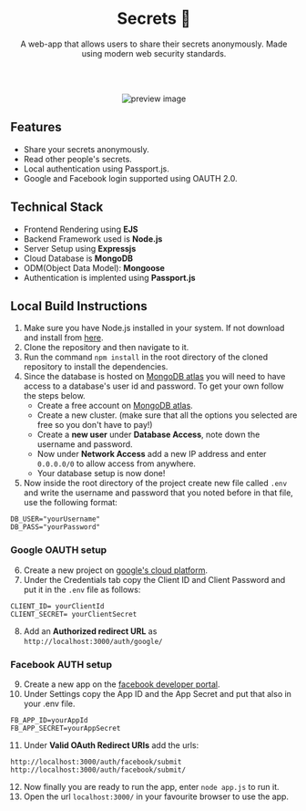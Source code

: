 <h1 align="center">Secrets 🤫</h1>

<p align="center">A web-app that allows users to share their secrets anonymously. Made using modern web security standards.</p>

<br>
<br>

<p align="center">
<img src="/img/preview.png" alt="preview image"/>
</p>


<h2>Features</h2>

* Share your secrets anonymously.
* Read other people's secrets. 
* Local authentication using Passport.js.
* Google and Facebook login supported using OAUTH 2.0.

<h2>Technical Stack</h2>

* Frontend Rendering using **EJS**
* Backend Framework used is **Node.js**
* Server Setup using **Expressjs**
* Cloud Database is **MongoDB**
* ODM(Object Data Model): **Mongoose**
* Authentication is implented using **Passport.js**

<h2>Local Build Instructions</h2>


1. Make sure you have Node.js installed in your system. If not download and install from [here](https://nodejs.org/en/download/).
2. Clone the repository and then navigate to it.
3. Run the command ```npm install``` in the root directory of the cloned repository to install the dependencies.
4. Since the database is hosted on [MongoDB atlas](https://www.mongodb.com/cloud/atlas/lp/try2-in?utm_source=google&utm_campaign=gs_apac_india_search_core_brand_atlas_desktop&utm_term=mongodb%20atlas&utm_medium=cpc_paid_search&utm_ad=e&utm_ad_campaign_id=12212624347&gclid=Cj0KCQiA962BBhCzARIsAIpWEL28vWNux8Kn4uwNGDDGeiQrpnIxOhnnVShrPgteZTU4ORcyUVEymyUaAt-SEALw_wcB) you will need to have access to a database's user id and password. To get your own follow the steps below.
   - Create a free account on [MongoDB atlas](https://www.mongodb.com/cloud/atlas/lp/try2-in?utm_source=google&utm_campaign=gs_apac_india_search_core_brand_atlas_desktop&utm_term=mongodb%20atlas&utm_medium=cpc_paid_search&utm_ad=e&utm_ad_campaign_id=12212624347&gclid=Cj0KCQiA962BBhCzARIsAIpWEL28vWNux8Kn4uwNGDDGeiQrpnIxOhnnVShrPgteZTU4ORcyUVEymyUaAt-SEALw_wcB).
   - Create a new cluster. (make sure that all the options you selected are free so you don't have to pay!)
   - Create a **new user** under **Database Access**, note down the username and password.
   - Now under **Network Access** add a new IP address and enter ```0.0.0.0/0``` to allow access from anywhere.
   - Your database setup is now done!
 5. Now inside the root directory of the project create new file called ```.env``` and write the username and password that you noted before in that file, use the following format:
 ``` 
 DB_USER="yourUsername"
 DB_PASS="yourPassword"
 ```

<h3>Google OAUTH setup</h3>

6. Create a new project on [google's cloud platform](https://console.cloud.google.com/).
7. Under the Credentials tab copy the Client ID and Client Password and put it in the ``.env`` file as follows:

```
CLIENT_ID= yourClientId
CLIENT_SECRET= yourClientSecret
```

8. Add an **Authorized redirect URL** as ``http://localhost:3000/auth/google/``

<h3>Facebook AUTH setup</h3>

9. Create a new app on the [facebook developer portal](https://developers.facebook.com/).
10. Under Settings copy the App ID and the App Secret and put that also in your .env file.

```
FB_APP_ID=yourAppId
FB_APP_SECRET=yourAppSecret
```

11. Under **Valid OAuth Redirect URIs** add the urls:
```
http://localhost:3000/auth/facebook/submit
http://localhost:3000/auth/facebook/submit/
```

12. Now finally you are ready to run the app, enter ```node app.js``` to run it.
13. Open the url ```localhost:3000/``` in your favourite browser to use the app.


